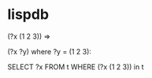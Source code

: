 # lispdb

(?x (1 2 3)) => 

(?x ?y) where ?y = (1 2 3):


SELECT ?x
    FROM t
    WHERE
    (?x (1 2 3)) in t